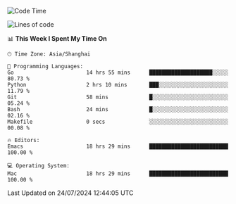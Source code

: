 <!--START_SECTION:waka-->
![Code Time](http://img.shields.io/badge/Code%20Time-2%2C093%20hrs%2039%20mins-blue)

![Lines of code](https://img.shields.io/badge/From%20Hello%20World%20I%27ve%20Written-308.0%20thousand%20lines%20of%20code-blue)

📊 **This Week I Spent My Time On** 

```text
🕑︎ Time Zone: Asia/Shanghai

💬 Programming Languages: 
Go                       14 hrs 55 mins      ████████████████████░░░░░   80.73 % 
Python                   2 hrs 10 mins       ███░░░░░░░░░░░░░░░░░░░░░░   11.79 % 
Git                      58 mins             █░░░░░░░░░░░░░░░░░░░░░░░░   05.24 % 
Bash                     24 mins             █░░░░░░░░░░░░░░░░░░░░░░░░   02.16 % 
Makefile                 0 secs              ░░░░░░░░░░░░░░░░░░░░░░░░░   00.08 % 

🔥 Editors: 
Emacs                    18 hrs 29 mins      █████████████████████████   100.00 % 

💻 Operating System: 
Mac                      18 hrs 29 mins      █████████████████████████   100.00 % 
```


 Last Updated on 24/07/2024 12:44:05 UTC
<!--END_SECTION:waka-->
